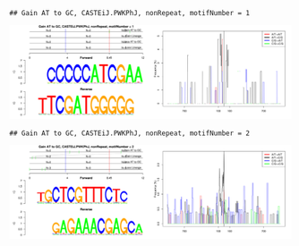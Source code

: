 

```
## Gain AT to GC, CASTEiJ.PWKPhJ, nonRepeat, motifNumber = 1
```

![plot of chunk motifPValues](figure/motifPValues1.png) 

```
## Gain AT to GC, CASTEiJ.PWKPhJ, nonRepeat, motifNumber = 2
```

![plot of chunk motifPValues](figure/motifPValues2.png) 
  

